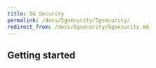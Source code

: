```yaml
---
title: 5G Security
permalink: /docs/5gsecurity/5gsecurity/
redirect_from: /docs/5gsecurity/5gsecurity.md
---
```


## Getting started

